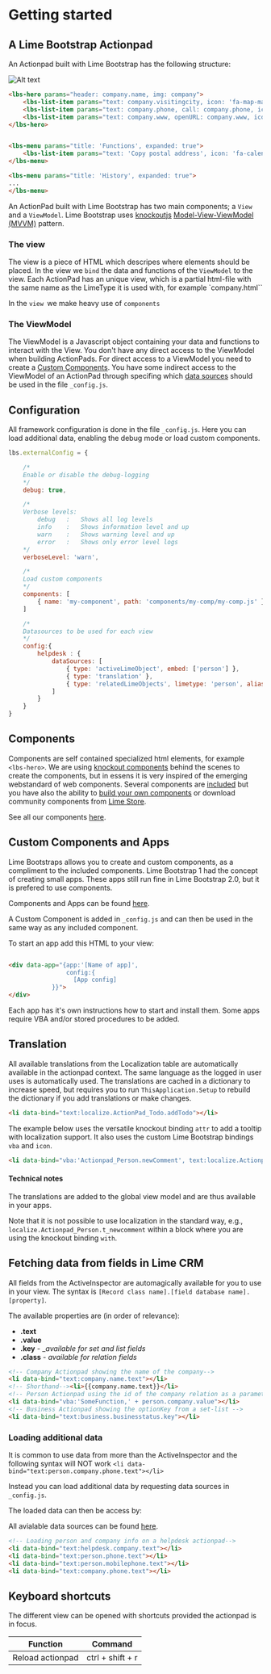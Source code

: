 # Getting started

## A Lime Bootstrap Actionpad

An Actionpad built with Lime Bootstrap has the following structure:

![Alt text](assets/images/actionpad.png)

```html
<lbs-hero params="header: company.name, img: company">
    <lbs-list-item params="text: company.visitingcity, icon: 'fa-map-marker'" data-bind="openMap: company.fullvisitingaddress"></li>
    <lbs-list-item params="text: company.phone, call: company.phone, icon: 'fa-phone'" data-bind="call: company.phone"></li>
    <lbs-list-item params="text: company.www, openURL: company.www, icon: 'fa-globe'" data-bind="openURL: company.www"></li>
</lbs-hero>


<lbs-menu params="title: 'Functions', expanded: true">
    <lbs-list-item params="text: 'Copy postal address', icon: 'fa-calendar'" data-bind="click: runMyFunction"></li>
</lbs-menu>

<lbs-menu params="title: 'History', expanded: true">
...
</lbs-menu>

```

An ActionPad built with Lime Bootstrap has two main components; a `View` and a `ViewModel`. Lime Bootstrap uses [knockoutjs](http://knockoutjs.com) [Model-View-ViewModel (MVVM)](https://en.wikipedia.org/wiki/Model–view–viewmodel) pattern.

### The view
The view is a piece of HTML which descripes where elements should be placed. In the view we `bind` the data and functions of the `ViewModel` to the view. Each ActionPad has an unique view, which is a partial html-file with the same name as the LimeType it is used with, for example `company.html``

In the `view `we make heavy use of `components`

### The ViewModel
The ViewModel is a Javascript object containing your data and functions to interact with the View. You don't have any direct access to the ViewModel when building ActionPads. For direct access to a ViewModel you need to create a [Custom Components](custom_components). You have some indirect access to the ViewModel of an ActionPad through specifing which [data sources](datasources) should be used in the file `_config.js`.

## Configuration
All framework configuration is done in the file `_config.js`. Here you can load additional data, enabling the debug mode or load custom components.

```javascript
lbs.externalConfig = {

	/*
	Enable or disable the debug-logging
	*/
    debug: true,

    /*
	Verbose levels:
	    debug	: 	Shows all log levels
        info	: 	Shows information level and up
        warn	: 	Shows warning level and up
        error	: 	Shows only error level logs
    */
    verboseLevel: 'warn',

    /*
    Load custom components
    */
    components: [
        { name: 'my-component', path: 'components/my-comp/my-comp.js' }
    ]

    /*
    Datasources to be used for each view
    */
	config:{
		helpdesk : {
		    dataSources: [
		    	{ type: 'activeLimeObject', embed: ['person'] },
		    	{ type: 'translation' },
		        { type: 'relatedLimeObjects', limetype: 'person', alias: 'person' },
		    ]
		}
	}
}

```

## Components

Components are self contained specialized html elements, for example `<lbs-hero>`. We are using [knockout components](http://knockoutjs.com/documentation/component-overview.html) behind the scenes to create the components, but in essens it is very inspired of the emerging webstandard of web components. Several components are [included](included_components) but you have also the ability to [build your own components](custom_components) or download community components from [Lime Store](https://store.lime-crm.com).

See all our components [here](components/lbs-alert.md).

## Custom Components and Apps
Lime Bootstraps allows you to create and custom components, as a compliment to the included components. Lime Bootstrap 1 had the concept of creating small apps. These apps still run fine in Lime Bootstrap 2.0, but it is prefered to use components.

Components and Apps can be found [here](https://store.lime-crm.com).

A Custom Component is added in `_config.js` and can then be used in the same way as any included component.

To start an app add this HTML to your view:
```html

<div data-app="{app:'[Name of app]',
                config:{
                  [App config]
            }}">
</div>

```
Each app has it's own instructions how to start and install them. Some apps require VBA and/or stored procedures to be added.

## Translation
All available translations from the Localization table are automatically available in the actionpad context. The same language as the logged in user uses is automatically used. The translations are cached in a dictionary to increase speed, but requires you to run `ThisApplication.Setup` to rebuild the dictionary if you add translations or make changes.

```html
<li data-bind="text:localize.ActionPad_Todo.addTodo"></li>
```

The example below uses the versatile knockout binding `attr` to add a tooltip with localization support. It also uses the custom Lime Bootstrap bindings `vba` and `icon`.

```html
<li data-bind="vba:'Actionpad_Person.newComment', text:localize.Actionpad_Person.t_newcomment, icon:'fa-comment', attr: { title: localize.Actionpad_Person.tooltip_newcomment }"></li>
```

#### Technical notes
The translations are added to the global view model and are thus available in your apps.

Note that it is not possible to use localization in the standard way, e.g., `localize.Actionpad_Person.t_newcomment` within a block where you are using the knockout binding `with`.

## Fetching data from fields in Lime CRM
All fields from the ActiveInspector are automagically available for you to use in your view. The syntax is `[Record class name].[field database name].[property]`.

The available properties are (in order of relevance):
*   __.text__
*   __.value__
*   __.key__  - __available for set and list fields_
*   __.class__ - _available for relation fields_

```html
<!-- Company Actionpad showing the name of the company-->
<li data-bind="text:company.name.text"></li>
<!-- Shorthand--><li>{{company.name.text}}</li>
<!-- Person Actionpad using the id of the company relation as a parameter to a VBA-function. Note the Javascript syntax in the Knockout bindning  -->
<li data-bind="vba:'SomeFunction,' + person.company.value"></li>
<!-- Business Actionpad showing the optionKey from a set-list -->
<li data-bind="text:business.businesstatus.key"></li>
```

### Loading additional data
It is common to use data from more than the ActiveInspector and the following syntax will NOT work `<li data-bind="text:person.company.phone.text"></li>`

Instead you can load additional data by requesting data sources in `_config.js`.

The loaded data can then be access by:

All avialable data sources can be found [here](datasources.md).

```html
<!-- Loading person and company info on a helpdesk actionpad-->
<li data-bind="text:helpdesk.company.text"></li>
<li data-bind="text:person.phone.text"></li>
<li data-bind="text:person.mobilephone.text"></li>
<li data-bind="text:company.phone.text"></li>
```

## Keyboard shortcuts
The different view can be opened with shortcuts provided the actionpad is in focus.

|   Function  |   Command   |
|   ---    | ---       |
|   Reload actionpad | ctrl + shift + r |
